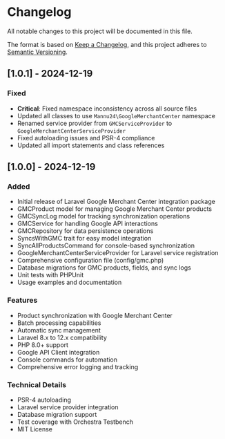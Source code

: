 # Changelog

All notable changes to this project will be documented in this file.

The format is based on [Keep a Changelog](https://keepachangelog.com/en/1.0.0/),
and this project adheres to [Semantic Versioning](https://semver.org/spec/v2.0.0.html).

## [1.0.1] - 2024-12-19

### Fixed
- **Critical**: Fixed namespace inconsistency across all source files
- Updated all classes to use `Mannu24\GoogleMerchantCenter` namespace
- Renamed service provider from `GMCServiceProvider` to `GoogleMerchantCenterServiceProvider`
- Fixed autoloading issues and PSR-4 compliance
- Updated all import statements and class references

## [1.0.0] - 2024-12-19

### Added
- Initial release of Laravel Google Merchant Center integration package
- GMCProduct model for managing Google Merchant Center products
- GMCSyncLog model for tracking synchronization operations
- GMCService for handling Google API interactions
- GMCRepository for data persistence operations
- SyncsWithGMC trait for easy model integration
- SyncAllProductsCommand for console-based synchronization
- GoogleMerchantCenterServiceProvider for Laravel service registration
- Comprehensive configuration file (config/gmc.php)
- Database migrations for GMC products, fields, and sync logs
- Unit tests with PHPUnit
- Usage examples and documentation

### Features
- Product synchronization with Google Merchant Center
- Batch processing capabilities
- Automatic sync management
- Laravel 8.x to 12.x compatibility
- PHP 8.0+ support
- Google API Client integration
- Console commands for automation
- Comprehensive error logging and tracking

### Technical Details
- PSR-4 autoloading
- Laravel service provider integration
- Database migration support
- Test coverage with Orchestra Testbench
- MIT License
